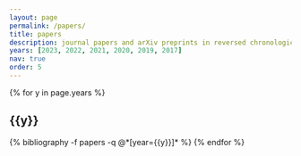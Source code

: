 ```yaml
---
layout: page
permalink: /papers/
title: papers
description: journal papers and arXiv preprints in reversed chronological order.
years: [2023, 2022, 2021, 2020, 2019, 2017]
nav: true
order: 5
---
```


<div class="publications">

{% for y in page.years %}
  <h2 class="year">{{y}}</h2>
  {% bibliography -f papers -q @*[year={{y}}]* %}
{% endfor %}

</div>
